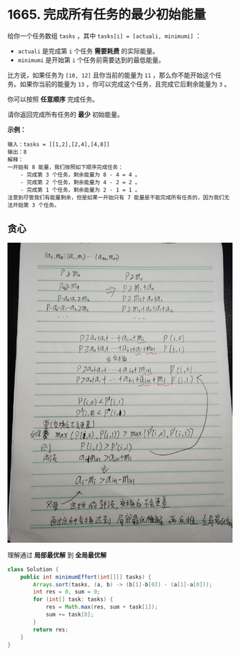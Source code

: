 # 1665. 完成所有任务的最少初始能量

给你一个任务数组 `tasks` ，其中 `tasks[i] = [actuali, minimumi]` ：

- `actuali` 是完成第 `i` 个任务 **需要耗费** 的实际能量。
- `minimumi` 是开始第 `i` 个任务前需要达到的最低能量。

比方说，如果任务为 `[10, 12]` 且你当前的能量为 `11` ，那么你不能开始这个任务。如果你当前的能量为 `13` ，你可以完成这个任务，且完成它后剩余能量为 `3` 。

你可以按照 **任意顺序** 完成任务。

请你返回完成所有任务的 **最少** 初始能量。

**示例：**

```
输入：tasks = [[1,2],[2,4],[4,8]]
输出：8
解释：
一开始有 8 能量，我们按照如下顺序完成任务：
    - 完成第 3 个任务，剩余能量为 8 - 4 = 4 。
    - 完成第 2 个任务，剩余能量为 4 - 2 = 2 。
    - 完成第 1 个任务，剩余能量为 2 - 1 = 1 。
注意到尽管我们有能量剩余，但是如果一开始只有 7 能量是不能完成所有任务的，因为我们无法开始第 3 个任务。
```



## 贪心

![](pic/1665.jpg)

理解通过 **局部最优解** 到 **全局最优解**

```java
class Solution {
    public int minimumEffort(int[][] tasks) {
        Arrays.sort(tasks, (a, b) -> (b[1]-b[0]) - (a[1]-a[0]));
        int res = 0, sum = 0;
        for (int[] task: tasks) {
            res = Math.max(res, sum + task[1]);
            sum += task[0];
        }
        return res;
    }
}
```

